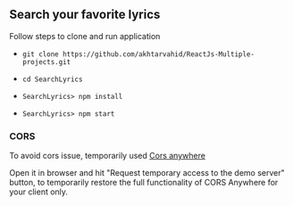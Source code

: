 ## Search your favorite lyrics

Follow steps to clone and run application
- `git clone https://github.com/akhtarvahid/ReactJs-Multiple-projects.git`

- `cd SearchLyrics`

- `SearchLyrics> npm install`

- `SearchLyrics> npm start`



### CORS

To avoid cors issue, temporarily used [Cors anywhere](https://cors-anywhere.herokuapp.com/)

Open it in browser and hit "Request temporary access to the demo server" button, to temporarily restore the full functionality of CORS Anywhere for your client only.